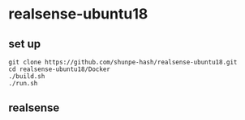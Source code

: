 # realsense-ubuntu18

## set up
```
git clone https://github.com/shunpe-hash/realsense-ubuntu18.git
cd realsense-ubuntu18/Docker
./build.sh
./run.sh
```

## realsense